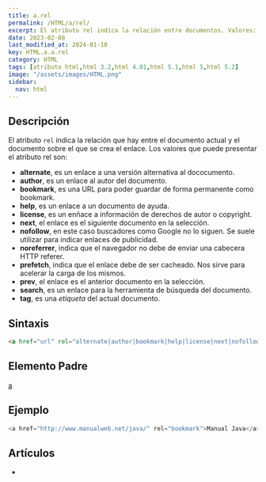 ```yaml
---
title: a.rel
permalink: /HTML/a/rel/
excerpt: El atributo rel indica la relación entre documentos. Valores: alternativo, autor, bookmark, ayuda, licencia, siguiente, no seguir, no referer, prefetched, anterior, búsqueda, etiqueta.
date: 2023-02-08
last_modified_at: 2024-01-10
key: HTML.a.a.rel
category: HTML
tags: [atributo html,html 3.2,html 4.01,html 5.1,html 5,html 5.2]
image: "/assets/images/HTML.png"
sidebar:
  nav: html
---
```


## Descripción


El atributo `rel` indica la relación que hay entre el documento actual y el documento sobre el que se crea el enlace. Los valores que puede presentar el atributo rel son:

- **alternate**, es un enlace a una versión alternativa al dococumento.
- **author**, es un enlace al autor del documento.
- **bookmark**, es una URL para poder guardar de forma permanente como bookmark.
- **help**, es un enlace a un documento de ayuda.
- **license**, es un enñace a información de derechos de autor o copyright.
- **next**, el enlace es el siguiente documento en la selección.
- **nofollow**, en este caso buscadores como Google no lo siguen. Se suele utilizar para indicar enlaces de publicidad.
- **noreferrer**, indica que el navegador no debe de enviar una cabecera HTTP referer.
- **prefetch**, indica que el enlace debe de ser cacheado. Nos sirve para acelerar la carga de los mismos.
- **prev**, el enlace es el anterior documento en la selección.
- **search**, es un enlace para la herramienta de búsqueda del documento.
- **tag**, es una _etiqueta_ del actual documento.

## Sintaxis


```html
<a href="url" rel="alternate|author|bookmark|help|license|next|nofollow|noreferrer|prefetch|prev|search|tag">Enlace</a>
```


## Elemento Padre


[a](https://www.w3api.com/HTML/a/)


## Ejemplo


```java
<a href="http://www.manualweb.net/java/" rel="bookmark">Manual Java</a>
```


## Artículos

- 
